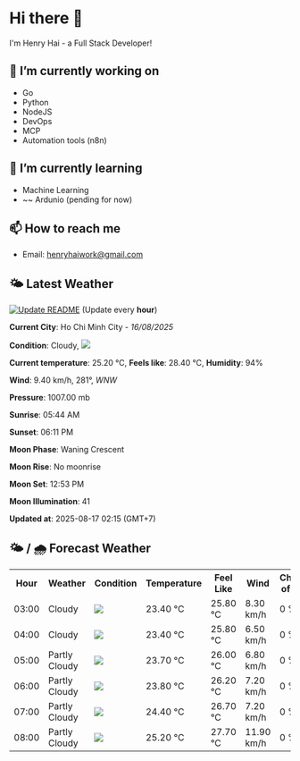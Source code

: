 # Hi there 👋

I'm Henry Hai - a Full Stack Developer!

## 🔭 I’m currently working on

- Go
- Python
- NodeJS
- DevOps
- MCP
- Automation tools (n8n)

## 🌱 I’m currently learning

- Machine Learning
- ~~ Ardunio (pending for now)

## 📫 How to reach me

- Email: <henryhaiwork@gmail.com>

## 🌤️ Latest Weather
[![Update README](https://github.com/henry0hai/henry0hai/actions/workflows/udpateReadme.yml/badge.svg)](https://github.com/henry0hai/henry0hai/actions/workflows/udpateReadme.yml)
(Update every **hour**)
<!-- CURRENT_WEATHER:START -->
**Current City**: Ho Chi Minh City - *16/08/2025*

**Condition**: Cloudy, <img src="https://cdn.weatherapi.com/weather/64x64/night/119.png"/>

**Current temperature**: 25.20 °C, **Feels like**: 28.40 °C, **Humidity**: 94%

**Wind**: 9.40 km/h, 281°, *WNW*

**Pressure**: 1007.00 mb

**Sunrise**: 05:44 AM

**Sunset**: 06:11 PM

**Moon Phase**: Waning Crescent

**Moon Rise**: No moonrise

**Moon Set**: 12:53 PM

**Moon Illumination**: 41

**Updated at**: 2025-08-17 02:15 (GMT+7)<!-- CURRENT_WEATHER:END -->

## 🌤️ / 🌧️ Forecast Weather
<!-- FORECAST_WEATHER:START -->
<table>
		<tr>
			<th>Hour</th>
			<th>Weather</th>
			<th>Condition</th>
			<th>Temperature</th>
			<th>Feel Like</th>
			<th>Wind</th>
			<th>Chance of Rain</th>
		</tr>
				<tr>
					<td>03:00</td>
					<td>Cloudy </td>
					<td><img src='https://cdn.weatherapi.com/weather/64x64/night/119.png'/></td>
					<td>23.40 °C</td>
					<td>25.80 °C</td>
					<td>8.30 km/h</td>
					<td>0 %</td>
				</tr>
				<tr>
					<td>04:00</td>
					<td>Cloudy </td>
					<td><img src='https://cdn.weatherapi.com/weather/64x64/night/119.png'/></td>
					<td>23.40 °C</td>
					<td>25.80 °C</td>
					<td>6.50 km/h</td>
					<td>0 %</td>
				</tr>
				<tr>
					<td>05:00</td>
					<td>Partly Cloudy </td>
					<td><img src='https://cdn.weatherapi.com/weather/64x64/night/116.png'/></td>
					<td>23.70 °C</td>
					<td>26.00 °C</td>
					<td>6.80 km/h</td>
					<td>0 %</td>
				</tr>
				<tr>
					<td>06:00</td>
					<td>Partly Cloudy </td>
					<td><img src='https://cdn.weatherapi.com/weather/64x64/day/116.png'/></td>
					<td>23.80 °C</td>
					<td>26.20 °C</td>
					<td>7.20 km/h</td>
					<td>0 %</td>
				</tr>
				<tr>
					<td>07:00</td>
					<td>Partly Cloudy </td>
					<td><img src='https://cdn.weatherapi.com/weather/64x64/day/116.png'/></td>
					<td>24.40 °C</td>
					<td>26.70 °C</td>
					<td>7.20 km/h</td>
					<td>0 %</td>
				</tr>
				<tr>
					<td>08:00</td>
					<td>Partly Cloudy </td>
					<td><img src='https://cdn.weatherapi.com/weather/64x64/day/116.png'/></td>
					<td>25.20 °C</td>
					<td>27.70 °C</td>
					<td>11.90 km/h</td>
					<td>0 %</td>
				</tr>
</table>
<!-- FORECAST_WEATHER:END -->
